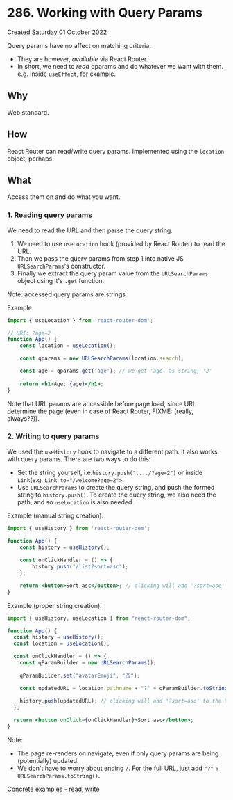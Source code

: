# 286. Working with Query Params
Created Saturday 01 October 2022

Query params have no affect on matching criteria.
- They are however, _available_ via React Router.
- In short, we need to _read_ qparams and do whatever we want with them. e.g. inside `useEffect`, for example.

## Why
Web standard.


## How
React Router can read/write query params. Implemented using the `location` object, perhaps.

## What
Access them on and do what you want.

### 1. Reading query params
We need to read the URL and then parse the query string.
1. We need to use `useLocation` hook (provided by React Router) to read the URL.
2. Then we pass the query params from step 1 into native JS `URLSearchParams`'s constructor.
3. Finally we extract the query param value from the `URLSearchParams` object using it's `.get` function.

Note: accessed query params are strings.

Example
```jsx
import { useLocation } from 'react-router-dom';

// URI: ?age=2
function App() {
	const location = useLocation();

	const qparams = new URLSearchParams(location.search);

	const age = qparams.get('age'); // we get 'age' as string, '2'
	
	return <h1>Age: {age}</h1>;
}
```
Note that URL params are accessible before page load, since URL determine the page (even in case of React Router, FIXME: (really, always??)).

### 2. Writing to query params
We used the `useHistory` hook to navigate to a different path.
It also works with query params.
There are two ways to do this:
- Set the string yourself, i.e.`history.push("..../?age=2")` or inside `Link`(e.g. `Link to="/welcome?age=2">`.
- Use `URLSearchParams` to create the query string, and push the formed string to `history.push()`. To create the query string, we also need the path, and so `useLocation` is also needed.

Example (manual string creation):
```jsx
import { useHistory } from 'react-router-dom';

function App() {
	const history = useHistory();
	
	const onClickHandler = () => {
		history.push("/list?sort=asc");
	};

	return <button>Sort asc</button>; // clicking will add '?sort=asc' to the URL
}
```

Example (proper string creation):
```jsx
import { useHistory, useLocation } from "react-router-dom";

function App() {
  const history = useHistory();
  const location = useLocation();

  const onClickHandler = () => {
    const qParamBuilder = new URLSearchParams();
    
    qParamBuilder.set("avatarEmoji", "😼");

    const updatedURL = location.pathname + "?" + qParamBuilder.toString();
    
    history.push(updatedURL); // clicking will add '?sort=asc' to the URL
  };

  return <button onClick={onClickHandler}>Sort asc</button>;
}

```

Note: 
- The page re-renders on navigate, even if only query params are being (potentially) updated.
- We don't have to worry about ending `/`. For the full URL, just add `"?"` + `URLSearchParams.toString()`.


Concrete examples - [read](https://github.com/exemplar-codes/react-router-practice/commit/b21696a8fe8879ba6ef16e51cd16e263d70b55a3), [write](https://github.com/exemplar-codes/react-router-practice/commit/555aa078dab004549a4ce10683dd904a312664f6)